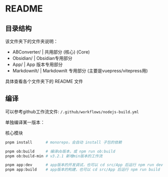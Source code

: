 # README

## 目录结构

该文件夹下的文件夹说明：

- ABConverter/  | 共用部分 (核心) (Core)
- Obsidian/     | Obsidian专用部分
- App/          | App 版本专用部分
- MarkdownIt/   | MarkdownIt 专用部分 (主要是vuepress/vitepress用)

具体查看各个文件夹下的 README 文件

## 编译

可以参考github工作流文件: `/.github/workflows/nodejs-build.yml`

单独编译某一版本：

核心模块

```bash
pnpm install      # monorepo，会自动 install 子包的依赖

pnpm ob:build     # 编译ob版本，或 npm run ob:build
pnpm ob:build-min # v3.2.1 新增min版本的工作流

pnpm app:dev      # app版本的开发调试，也可以 cd src/App 后运行 npm run dev
pnpm app:build    # app版本的构建，也可以 cd src/App 后运行 npm run build
```
